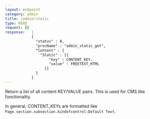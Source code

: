 ```yaml
---
layout: endpoint
category: admin
title: /admin/static
type: READ
request: {}
response:   |
            {
              "status" : 0,
              "procName" : "admin_static_get",
              "Content" : {
                "Static" : [{
                    "key" : CONTENT_KEY,
                    "value" : FREETEXT_HTML
                  }]
              }
            }
---
```


Return a list of all content KEY/VALUE pairs. This is used for CMS like functionality.



In general, CONTENT_KEYs are formatted like `Page.section.subsection.kindofcontrol:Default Text`.